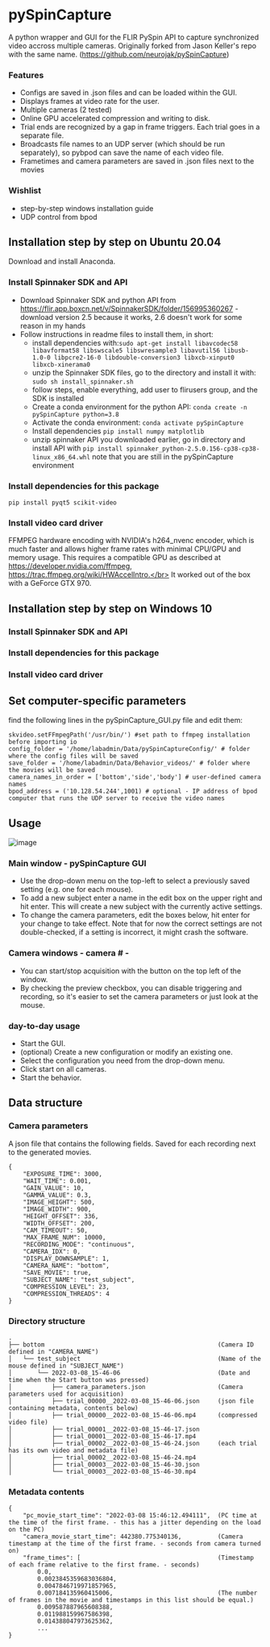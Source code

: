 # pySpinCapture
A python wrapper and GUI for the FLIR PySpin API to capture synchronized video accross multiple cameras. Originally forked from Jason Keller's repo with the same name. (https://github.com/neurojak/pySpinCapture)
### Features
- Configs are saved in .json files and can be loaded within the GUI.
- Displays frames at video rate for the user.
- Multiple cameras (2 tested)
- Online GPU accelerated compression and writing to disk.
- Trial ends are recognized by a gap in frame triggers. Each trial goes in a separate file.
- Broadcasts file names to an UDP server (which should be run separately), so pybpod can save the name of each video file.
- Frametimes and camera parameters are saved in .json files next to the movies
### Wishlist
- step-by-step windows installation guide
- UDP control from bpod
## Installation step by step on Ubuntu 20.04
Download and install Anaconda.
### Install Spinnaker SDK and API
- Download Spinnaker SDK and python API from https://flir.app.boxcn.net/v/SpinnakerSDK/folder/156995360267 - download version 2.5 because it works, 2.6 doesn't work for some reason in my hands
- Follow instructions in readme files to install them, in short:
   - install dependencies with:```sudo apt-get install libavcodec58 libavformat58 libswscale5 libswresample3 libavutil56 libusb-1.0-0 libpcre2-16-0 libdouble-conversion3 libxcb-xinput0 libxcb-xinerama0```
   - unzip the Spinnaker SDK files, go to the directory and install it with: ```sudo sh install_spinnaker.sh```
   - follow steps, enable everything, add user to flirusers group, and the SDK is installed
   - Create a conda environment for the python API: ```conda create -n pySpinCapture python=3.8```
   - Activate the conda environment: ```conda activate pySpinCapture```
   - Install dependencies ```pip install numpy matplotlib```
   - unzip spinnaker API you downloaded earlier, go in directory and install API with ```pip install spinnaker_python-2.5.0.156-cp38-cp38-linux_x86_64.whl``` note that you are still in the pySpinCapture environment

### Install dependencies for this package
```
pip install pyqt5 scikit-video 
```
### Install video card driver
FFMPEG hardware encoding with NVIDIA's h264_nvenc encoder, which is much faster and allows higher frame rates with minimal CPU/GPU and memory usage. This requires a compatible GPU as described at https://developer.nvidia.com/ffmpeg, https://trac.ffmpeg.org/wiki/HWAccelIntro.</br>
It worked out of the box with a GeForce GTX 970.

## Installation step by step on Windows 10
### Install Spinnaker SDK and API
### Install dependencies for this package
### Install video card driver

## Set computer-specific parameters
find the following lines in the pySpinCapture_GUI.py file and edit them:
```
skvideo.setFFmpegPath('/usr/bin/') #set path to ffmpeg installation before importing io
config_folder = '/home/labadmin/Data/pySpinCaptureConfig/' # folder where the config files will be saved
save_folder = '/home/labadmin/Data/Behavior_videos/' # folder where the movies will be saved
camera_names_in_order = ['bottom','side','body'] # user-defined camera names 
bpod_address = ('10.128.54.244',1001) # optional - IP address of bpod computer that runs the UDP server to receive the video names
```
## Usage
![image](https://user-images.githubusercontent.com/6236396/157129502-b13277c7-5e2d-4819-8aee-ba1f5b26e76c.png)
### Main window - pySpinCapture GUI
- Use the drop-down menu on the top-left to select a previously saved setting (e.g. one for each mouse).
- To add a new subject enter a name in the edit box on the upper right and hit enter. This will create a new subject with the currently active settings.
- To change the camera parameters, edit the boxes below, hit enter for your change to take effect. Note that for now the correct settings are not double-checked, if a setting is incorrect, it might crash the software.

### Camera windows - camera # - ####
- You can start/stop acquisition with the button on the top left of the window.
- By checking the preview checkbox, you can disable triggering and recording, so it's easier to set the camera parameters or just look at the mouse.

### day-to-day usage
- Start the GUI.
- (optional) Create a new configuration or modify an existing one.
- Select the configuration you need from the drop-down menu.
- Click start on all cameras.
- Start the behavior.

## Data structure
### Camera parameters
A json file that contains the following fields. Saved for each recording next to the generated movies.
```
{
    "EXPOSURE_TIME": 3000,
    "WAIT_TIME": 0.001,
    "GAIN_VALUE": 10,
    "GAMMA_VALUE": 0.3,
    "IMAGE_HEIGHT": 500,
    "IMAGE_WIDTH": 900,
    "HEIGHT_OFFSET": 336,
    "WIDTH_OFFSET": 200,
    "CAM_TIMEOUT": 50,
    "MAX_FRAME_NUM": 10000,
    "RECORDING_MODE": "continuous",
    "CAMERA_IDX": 0,
    "DISPLAY_DOWNSAMPLE": 1,
    "CAMERA_NAME": "bottom",
    "SAVE_MOVIE": true,
    "SUBJECT_NAME": "test_subject",
    "COMPRESSION_LEVEL": 23,
    "COMPRESSION_THREADS": 4
}
```
### Directory structure
```
.
├── bottom                                                (Camera ID defined in "CAMERA_NAME")
│   └── test_subject                                      (Name of the mouse defined in "SUBJECT_NAME")
│       └── 2022-03-08_15-46-06                           (Date and time when the Start button was pressed)
│           ├── camera_parameters.json                    (Camera parameters used for acquisition)
│           ├── trial_00000__2022-03-08_15-46-06.json     (json file containing metadata, contents below)
│           ├── trial_00000__2022-03-08_15-46-06.mp4      (compressed video file)
│           ├── trial_00001__2022-03-08_15-46-17.json      
│           ├── trial_00001__2022-03-08_15-46-17.mp4
│           ├── trial_00002__2022-03-08_15-46-24.json     (each trial has its own video and metadata file)
│           ├── trial_00002__2022-03-08_15-46-24.mp4
│           ├── trial_00003__2022-03-08_15-46-30.json
│           └── trial_00003__2022-03-08_15-46-30.mp4

```

### Metadata contents
```
{
    "pc_movie_start_time": "2022-03-08 15:46:12.494111",  (PC time at the time of the first frame. - this has a jitter depending on the load on the PC)
    "camera_movie_start_time": 442380.775340136,          (Camera timestamp at the time of the first frame. - seconds from camera turned on)
    "frame_times": [                                      (Timestamp of each frame relative to the first frame. - seconds)
        0.0,
        0.0023845359683036804,
        0.0047846719971857965,
        0.007184135960415006,                             (The number of frames in the movie and timestamps in this list should be equal.)
        0.009587887965608388,
        0.011988159967586398,
        0.014388047973625362,
        ...
}
```
